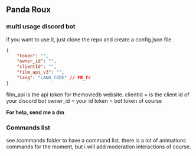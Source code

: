 ## Panda Roux
### multi usage discord bot

if you want to use it, just clone the repo and create a config.json file.

```json
{
    "token": "",
    "owner_id": "",
    "clientId": "",
    "film_api_v3": "",
    "lang": "LANG_CODE" // FR_fr
}
```
film_api is the api token for themoviedb website.
clientId = is the client id of your discord bot
owner_id = your id
token = bot token of course

**For help, send me a dm**

### Commands list

see /commands folder to have a command list.
there is a lot of animations commands for the moment, but i will add moderation interactions of course.